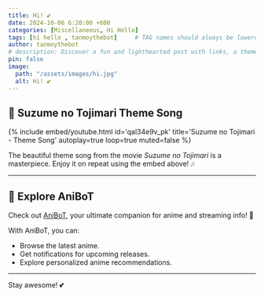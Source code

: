 ```yaml
---
title: Hi! 💕
date: 2024-10-06 6:20:00 +600
categories: [Miscellaneous, Hi Hello]
tags: [hi hello , tanmoythebot]     # TAG names should always be lowercase
author: tanmoythebot
# description: Discover a fun and lighthearted post with links, a theme song from Suzume no Tojimari, and a shoutout to AniBoT.
pin: false
image:
  path: "/assets/images/hi.jpg"
  alt: Hi! 💕
---
```



## **🎵 Suzume no Tojimari Theme Song**

{% include embed/youtube.html id='qal34e9v_pk' title='Suzume no Tojimari - Theme Song' autoplay=true loop=true muted=false %}

The beautiful theme song from the movie _Suzume no Tojimari_ is a masterpiece. Enjoy it on repeat using the embed above! 🎶

---


## **🔗 Explore AniBoT**

Check out [AniBoT](https://anibot-tanmoy.vercel.app), your ultimate companion for anime and streaming info! 🚀  

With AniBoT, you can:
- Browse the latest anime.
- Get notifications for upcoming releases.
- Explore personalized anime recommendations.


---


Stay awesome! 💕